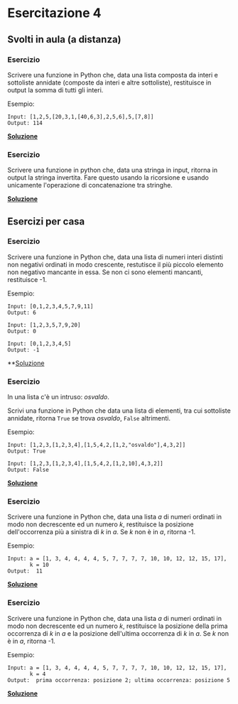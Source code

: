 # Esercitazione 4

## Svolti in aula (a distanza)

### Esercizio

Scrivere una funzione in Python che, data una lista composta da interi e
sottoliste annidate (composte da interi e altre sottoliste), restituisce
in output la somma di tutti gli interi.

Esempio:

```
Input: [1,2,5,[20,3,1,[40,6,3],2,5,6],5,[7,8]]
Output: 114
```

**[Soluzione](src/deep_sum.py)**

### Esercizio

Scrivere una funzione in python che, data una stringa in input,
ritorna in output la stringa invertita. Fare questo usando la ricorsione
e usando unicamente l'operazione di concatenazione tra stringhe.

**[Soluzione](src/reversed_recursive.py)**

## Esercizi per casa

### Esercizio

Scrivere una funzione in Python che, data una lista di numeri interi
distinti non negativi ordinati in modo crescente, restutisce il più
piccolo elemento non negativo mancante in essa. Se non ci sono
elementi mancanti, restituisce -1.

Esempio:

```
Input: [0,1,2,3,4,5,7,9,11]
Output: 6
```
```
Input: [1,2,3,5,7,9,20]
Output: 0
```
```
Input: [0,1,2,3,4,5]
Output: -1
```

**[Soluzione](src/find_smallest_missing.py)

### Esercizio

In una lista c'è un intruso: *osvaldo*.

Scrivi una funzione in Python che data una lista di elementi, tra cui sottoliste
annidate, ritorna `True` se trova *osvaldo*, `False` altrimenti.

Esempio:

```
Input: [1,2,3,[1,2,3,4],[1,5,4,2,[1,2,"osvaldo"],4,3,2]]
Output: True
```
```
Input: [1,2,3,[1,2,3,4],[1,5,4,2,[1,2,10],4,3,2]]
Output: False
```

**[Soluzione](src/find_osvaldo.py)**

### Esercizio

Scrivere una funzione in Python che, data una lista $a$ di numeri ordinati in
modo non decrescente ed un numero $k$, restituisce la posizione dell'occorrenza
più a sinistra di $k$ in $a$. Se $k$ non è in $a$, ritorna -1.

Esempio:

```
Input: a = [1, 3, 4, 4, 4, 4, 5, 7, 7, 7, 7, 10, 10, 12, 12, 15, 17],
       k = 10
Output:  11
```

**[Soluzione](src/binary_search_left.py)**

### Esercizio

Scrivere una funzione in Python che, data una lista $a$ di numeri ordinati in
modo non decrescente ed un numero $k$, restituisce la posizione della prima
occorrenza di $k$ in $a$ e la posizione dell'ultima occorrenza di $k$ in $a$.
Se $k$ non è in $a$, ritorna -1.

Esempio:

```
Input: a = [1, 3, 4, 4, 4, 4, 5, 7, 7, 7, 7, 10, 10, 12, 12, 15, 17],
       k = 4
Output:  prima occorrenza: posizione 2; ultima occorrenza: posizione 5
```

**[Soluzione](src/first_last_occurrence.py)**
